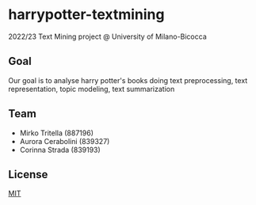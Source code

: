 # harrypotter-textmining
2022/23 Text Mining project @ University of Milano-Bicocca

## Goal 
Our goal is to analyse harry potter's books doing text preprocessing, text representation, topic modeling, text summarization 

## Team
* Mirko Tritella (887196)
* Aurora Cerabolini (839327)
* Corinna Strada (839193)

## License
[MIT](https://choosealicense.com/licenses/mit/)
